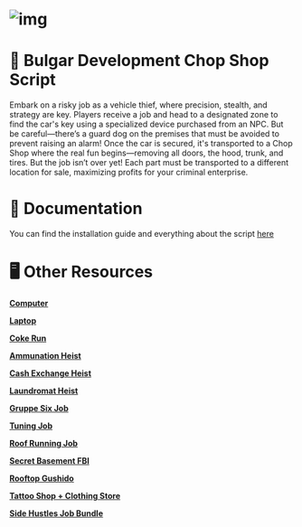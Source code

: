 # ![img](https://r2.fivemanage.com/pub/5otn77q7hr6a.png)

# 👻 Bulgar Development Chop Shop Script

Embark on a risky job as a vehicle thief, where precision, stealth, and strategy are key. Players receive a job and head to a designated zone to find the car's key using a specialized device purchased from an NPC. But be careful—there’s a guard dog on the premises that must be avoided to prevent raising an alarm! Once the car is secured, it's transported to a Chop Shop where the real fun begins—removing all doors, the hood, trunk, and tires. But the job isn’t over yet! Each part must be transported to a different location for sale, maximizing profits for your criminal enterprise.

# 📙 Documentation

You can find the installation guide and everything about the script [here](https://docs.bulgar.dev/)

# 🖥️ Other Resources

**[Computer](https://store.bulgar.dev/package/6271545)**

**[Laptop](https://store.bulgar.dev/package/6277787)**

**[Coke Run](https://store.bulgar.dev/package/6277794)**

**[Ammunation Heist](https://store.bulgar.dev/package/6277799)**

**[Cash Exchange Heist](https://store.bulgar.dev/package/6277795)**

**[Laundromat Heist](https://store.bulgar.dev/package/6277801)**

**[Gruppe Six Job](https://store.bulgar.dev/package/6385392)**

**[Tuning Job](https://store.bulgar.dev/package/6379474)**

**[Roof Running Job](https://store.bulgar.dev/package/6361549)**

**[Secret Basement FBI](https://store.bulgar.dev/package/6347490)**

**[Rooftop Gushido](https://store.bulgar.dev/package/6347485)**

**[Tattoo Shop + Clothing Store](https://store.bulgar.dev/package/6347469)**

**[Side Hustles Job Bundle](https://store.bulgar.dev/package/6385396)**
